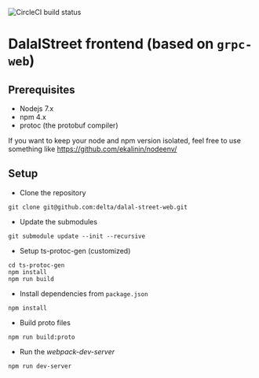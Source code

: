 ![CircleCI build status](https://circleci.com/gh/delta/dalal-street-web.png)

# DalalStreet frontend (based on `grpc-web`)

## Prerequisites
- Nodejs 7.x
- npm 4.x 
- protoc (the protobuf compiler)

If you want to keep your node and npm version isolated, feel free to use something like https://github.com/ekalinin/nodeenv/

## Setup
- Clone the repository
```
git clone git@github.com:delta/dalal-street-web.git
```
- Update the submodules
```
git submodule update --init --recursive
```
- Setup ts-protoc-gen (customized)
```
cd ts-protoc-gen
npm install
npm run build
```
- Install dependencies from `package.json`
```
npm install
```
- Build proto files
```
npm run build:proto
```
- Run the *webpack-dev-server*
```
npm run dev-server
```
